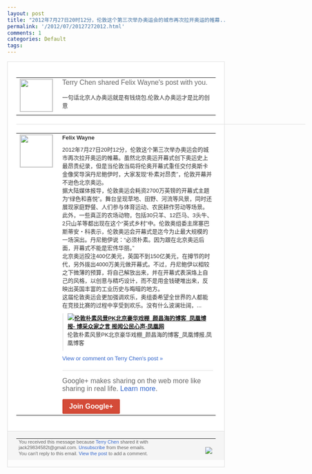 ```yaml
---
layout: post
title: "2012年7月27日20时12分，伦敦这个第三次举办奥运会的城市再次拉开奥运的帷幕..."
permalink: '/2012/07/20127272012.html'
comments: 1
categories: Default
tags: 
---
```

<div style="border:solid 1px #dfdfdf;color:#686868;font:13px Arial"><div style="background-color:#fff;padding:20px;"><table cellpadding="0" cellspacing="0"><tr><td style="padding-right:15px;vertical-align:top"><a href="https://plus.google.com/_/notifications/emlink?emrecipient=110200756825219614165&amp;emid=CMCdrcygvLECFadwcAodmmsAAA&amp;path=%2F108643996575278738906&amp;dt=1343474520254&amp;uob=8"><img height="75" src="https://lh3.googleusercontent.com/-KKRGTyJ5Bl0/AAAAAAAAAAI/AAAAAAAAEEY/jllxqER5dCk/s75-c-k-a/photo.jpg" style="border:solid 1px #cccccc;" width="75"/></a></td><td style="width:578px;color:#333;font:13px Arial;vertical-align:top;"><div style="color:#686868;font:16px Arial;;padding-bottom:15px">Terry Chen shared Felix Wayne's post with you.</div><div style="padding-bottom:10px">一句话北京人办奥运就是有钱烧包,伦敦人办<wbr/>奥运才是比的创意</div></td></tr></table><div style="margin:20px 0;border-bottom:solid 1px #dfdfdf;width:670px;"></div><table cellpadding="0" cellspacing="0"><tr><td style="padding-right:15px;vertical-align:top"><a href="https://plus.google.com/_/notifications/emlink?emrecipient=110200756825219614165&amp;emid=CMCdrcygvLECFadwcAodmmsAAA&amp;path=%2F108108574268475040130&amp;dt=1343474520254&amp;uob=8"><img height="75" src="https://lh3.googleusercontent.com/-uWPuOC9xMiA/AAAAAAAAAAI/AAAAAAADc7s/jl9Nr4vCChI/s75-c-k-a/photo.jpg" style="border:solid 1px #cccccc;" width="75"/></a></td><td style="width:578px;color:#333;font:13px Arial;vertical-align:top;"><div style="font-weight:bold;padding-bottom:10px">Felix Wayne</div><div style="padding-bottom:10px">2012年7月27日20时12分，伦敦这<wbr/>个第三次举办奥运会的城市再次拉开奥运的帷<wbr/>幕。虽然北京奥运开幕式创下奥运史上最昂贵<wbr/>纪录，但是当伦敦当局将伦奥开幕式重任交付<wbr/>奥斯卡金像奖导演丹尼鲍伊时，大家发现“朴<wbr/>素对昂贵”，伦敦开幕并不逊色北京奥运。<br/>据<wbr/>大陆媒体报导，伦敦奥运会耗资2700万英<wbr/>镑的开幕式主题为“绿色和喜悦”。舞台呈现<wbr/>草地、田野、河流等风景，同时还展现家庭野<wbr/>餐、人们参与体育运动、农民耕作劳动等场景<wbr/>。此外，一些真正的农场动物，包括30只羊<wbr/>、12匹马、3头牛、2只山羊等都出现在这<wbr/>个“英式乡村”中。伦敦奥组委主席塞巴斯蒂<wbr/>安・科表示，伦敦奥运会开幕式是迄今为止最<wbr/>大规模的一场演出。丹尼鲍伊说：“必须朴素<wbr/>。因为跟在北京奥运后面，开幕式不能是宏伟<wbr/>华丽。”<br/>北京奥运投注400亿美元，英国不<wbr/>到150亿美元，在撙节的时代，另外拨出4<wbr/>000万美元做开幕式。不过，丹尼鲍伊以相<wbr/>较之下微薄的预算，将自己解放出来，并在开<wbr/>幕式表演烙上自己的风格，以创意与精巧设计<wbr/>，而不是用金钱硬堆出来，反映出英国丰富的<wbr/>工业历史与晦暗的地方。<br/>这届伦敦奥运会更加<wbr/>强调欢乐，奥组委希望全世界的人都能在竞技<wbr/>比赛的过程中享受到欢乐。没有什么波澜壮阔<wbr/>，...</div><div style="margin-bottom:10px;padding-left:10px; border-left:2px solid #EAEAEA"><span style="margin-right:5px"><a href="http://blog.ifeng.com/article/19023184.html" style="zSoyz"><img border="0" src="https://images3-focus-opensocial.googleusercontent.com/gadgets/proxy?url=https://s2.googleusercontent.com/s2/favicons?domain%3Dblog.ifeng.com&amp;container=focus&amp;gadget=a&amp;rewriteMime=image/*&amp;refresh=31536000&amp;resize_h=16"/><span style="font-weight:bold">伦敦朴素风景PK北京豪华戏棚_颜昌海的博<wbr/>客_凤凰博报- 博采众家之言&nbsp;报闻公民心声-凤凰网</span></a><div style="padding-bottom:10px">伦敦朴素风景PK北京豪华戏棚_颜昌海的博<wbr/>客_凤凰博报,凤凰博客</div></span></div><a href="https://plus.google.com/_/notifications/emlink?emrecipient=110200756825219614165&amp;emid=CMCdrcygvLECFadwcAodmmsAAA&amp;path=%2F108643996575278738906%2Fposts%2FdHWmDChLMNc%3Fgpinv%3DAMIXal92-O7ycLNS5KD64WmlPYZDin7t0bQZStoGBDDDRFJV_ZoFF7SdaQKpc8ye5ZHFICKQ0DMxEKqfKL3bqE5wI1wVC1iABsnhXyVuoTgOHmq1GlcU3Iw&amp;dt=1343474520254&amp;uob=8" style="color:#3366CC;text-decoration:none;">View or comment on Terry Chen's post »</a><div style="margin-top:20px;border-top:solid 1px #dfdfdf"><div style="padding:15px 0;color:#686868;font:16px Arial;">Google+ makes sharing on the web more like sharing in real life. <a href="http://www.google.com/+/learnmore/" style="color:#3366CC;text-decoration:none;">Learn more</a>.</div><a href="https://plus.google.com/_/notifications/emlink?emrecipient=110200756825219614165&amp;emid=CMCdrcygvLECFadwcAodmmsAAA&amp;path=%2F%3Fgpinv%3DAMIXal92-O7ycLNS5KD64WmlPYZDin7t0bQZStoGBDDDRFJV_ZoFF7SdaQKpc8ye5ZHFICKQ0DMxEKqfKL3bqE5wI1wVC1iABsnhXyVuoTgOHmq1GlcU3Iw&amp;dt=1343474520254&amp;uob=8" style="display:inline-block;padding:7px 15px;background-color:#d44b38; color:#fff;font-size:16px; font-weight:bold;border-radius:2px;-webkit-border-radius:2px; -moz-border-radius:2px;border:solid 1px #c43b28; white-space:nowrap;text-decoration:none">Join Google+</a></div></td></tr></table></div><div style="border-top:solid 1px #dfdfdf;padding:0 20px; background-color:#f5f5f5"><table cellpadding="0" cellspacing="0" style="height:50px"><tbody><tr><td style="vertical-align:middle;width:100%; color:#636363;font:11px Arial; line-height:120%">You received this message because <a href="https://plus.google.com/_/notifications/emlink?emrecipient=110200756825219614165&amp;emid=CMCdrcygvLECFadwcAodmmsAAA&amp;path=%2F108643996575278738906%3Fgpinv%3DAMIXal92-O7ycLNS5KD64WmlPYZDin7t0bQZStoGBDDDRFJV_ZoFF7SdaQKpc8ye5ZHFICKQ0DMxEKqfKL3bqE5wI1wVC1iABsnhXyVuoTgOHmq1GlcU3Iw&amp;dt=1343474520254&amp;uob=8" style="color:#3366CC;text-decoration:none;">Terry Chen</a> shared it with jack29834582t@gmail.com. <a href="https://plus.google.com/_/notifications/emlink?emrecipient=110200756825219614165&amp;emid=CMCdrcygvLECFadwcAodmmsAAA&amp;path=%2F_%2Fnonplus%2Femailsettings%3Fgpinv%3DAMIXal92-O7ycLNS5KD64WmlPYZDin7t0bQZStoGBDDDRFJV_ZoFF7SdaQKpc8ye5ZHFICKQ0DMxEKqfKL3bqE5wI1wVC1iABsnhXyVuoTgOHmq1GlcU3Iw%26est%3DADH5u8VWfNLPzclfwn4mRugOIGeHzoRRxzL09S93ggeu7FMW8nmlIXda7EpNBrdUgsxGHbWry1rwLFRoc-vSAP2XjedwUTjO_8Spqe8UzliNw86JZNR3heXBiwq229FjIqqzsFpYeCbGQ9cd_P6W_-P5yNn4HzMktg&amp;dt=1343474520254&amp;uob=8" style="color:#3366CC;text-decoration:none;">Unsubscribe</a> from these emails.<br>You can't reply to this email. <a href="https://plus.google.com/_/notifications/emlink?emrecipient=110200756825219614165&amp;emid=CMCdrcygvLECFadwcAodmmsAAA&amp;path=%2F108643996575278738906%2Fposts%2FdHWmDChLMNc%3Fgpinv%3DAMIXal92-O7ycLNS5KD64WmlPYZDin7t0bQZStoGBDDDRFJV_ZoFF7SdaQKpc8ye5ZHFICKQ0DMxEKqfKL3bqE5wI1wVC1iABsnhXyVuoTgOHmq1GlcU3Iw&amp;dt=1343474520254&amp;uob=8" style="color:#3366CC;text-decoration:none;">View the post</a> to add a comment.<br/></br></td><td><img src="https://ssl.gstatic.com/s2/oz/images/notifications/logo/google-plus-6617a72bb36cc548861652780c9e6ff1.png"/></td></tr></tbody></table></div></div>